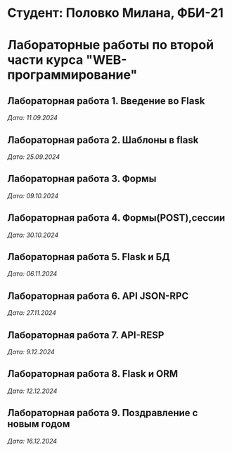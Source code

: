 # Студент: Половко Милана, ФБИ-21

# Лабораторные работы по второй части курса "WEB-программирование"

## Лабораторная работа 1. Введение во Flask

*Дата: 11.09.2024*

## Лабораторная работа 2. Шаблоны в flask

*Дата: 25.09.2024*

## Лабораторная работа 3. Формы

*Дата: 09.10.2024*

## Лабораторная работа 4. Формы(POST),сессии

*Дата: 30.10.2024*

## Лабораторная работа 5. Flask и БД

*Дата: 06.11.2024*

## Лабораторная работа 6. API JSON-RPC

*Дата: 27.11.2024*

## Лабораторная работа 7. API-RESP

*Дата: 9.12.2024*

## Лабораторная работа 8. Flask и ORM

*Дата: 12.12.2024*

## Лабораторная работа 9. Поздравление с новым годом

*Дата: 16.12.2024*

